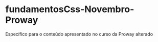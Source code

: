 # fundamentosCss-Novembro-Proway
Específico para o conteúdo apresentado no curso da Proway
 alterado
 